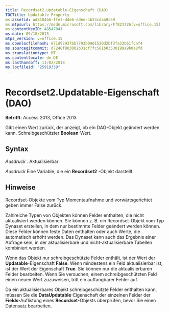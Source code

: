 ```yaml
---
title: Recordset2.Updatable-Eigenschaft (DAO)
TOCTitle: Updatable Property
ms:assetid: ad8184b6-ffe3-dde6-ddee-4b23cdaa9c59
ms:mtpsurl: https://msdn.microsoft.com/library/Ff821726(v=office.15)
ms:contentKeyID: 48547041
ms.date: 09/18/2015
mtps_version: v=office.15
ms.openlocfilehash: 871d92937bb7793b09d1520d2bf3fa33b61fcaf4
ms.sourcegitcommit: d7248f803002b31cf7fc561b03530199a9b0a8fd
ms.translationtype: MT
ms.contentlocale: de-DE
ms.lasthandoff: 11/02/2018
ms.locfileid: "25919339"
---
```

# <a name="recordset2updatable-property-dao"></a>Recordset2.Updatable-Eigenschaft (DAO)


**Betrifft**: Access 2013, Office 2013

Gibt einen Wert zurück, der anzeigt, ob ein DAO-Objekt geändert werden kann. Schreibgeschützter **Boolean**-Wert.

## <a name="syntax"></a>Syntax

*Ausdruck* . Aktualisierbar

*Ausdruck* Eine Variable, die ein **Recordset2** -Objekt darstellt.

## <a name="remarks"></a>Hinweise

Recordset-Objekte vom Typ Momentaufnahme und vorwärtsgerichtet geben immer False zurück.

Zahlreiche Typen von Objekten können Felder enthalten, die nicht aktualisiert werden können. Sie können z. B. ein Recordset-Objekt vom Typ Dynaset erstellen, in dem nur bestimmte Felder geändert werden können. Diese Felder können feste Daten enthalten oder auch Werte, die automatisch erhöht werden. Das Dynaset kann auch das Ergebnis einer Abfrage sein, in der aktualisierbare und nicht-aktualisierbare Tabellen kombiniert werden.

Wenn das Objekt nur schreibgeschützte Felder enthält, ist der Wert der **Updatable**-Eigenschaft **False**. Wenn mindestens ein Feld aktualisierbar ist, ist der Wert der Eigenschaft **True**. Sie können nur die aktualisierbaren Felder bearbeiten. Wenn Sie versuchen, einem schreibgeschützten Feld einen neuen Wert zuzuweisen, tritt ein auffangbarer Fehler auf.

Da ein aktualisierbares Objekt schreibgeschützte Felder enthalten kann, müssen Sie die **DataUpdatable**-Eigenschaft der einzelnen Felder der **Fields**-Auflistung eines **Recordset**-Objekts überprüfen, bevor Sie einen Datensatz bearbeiten.

